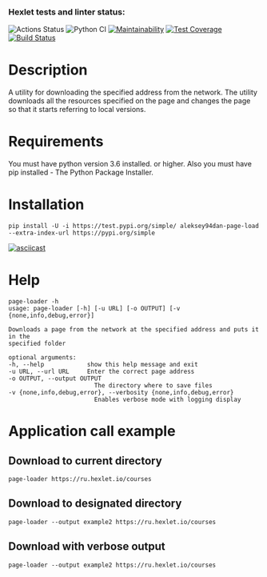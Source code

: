 ### Hexlet tests and linter status:
![Actions Status](https://github.com/Aleksey94Dan/python-project-lvl3//workflows/hexlet-check/badge.svg)
![Python CI](https://github.com/Aleksey94Dan/python-project-lvl3/workflows/Python%20CI/badge.svg?event=push)
[![Maintainability](https://api.codeclimate.com/v1/badges/2863440f6754f8f6819a/maintainability)](https://codeclimate.com/github/Aleksey94Dan/python-project-lvl3/maintainability)
[![Test Coverage](https://api.codeclimate.com/v1/badges/2863440f6754f8f6819a/test_coverage)](https://codeclimate.com/github/Aleksey94Dan/python-project-lvl3/test_coverage)
[![Build Status](https://travis-ci.org/Aleksey94Dan/python-project-lvl3.svg?branch=main)](https://travis-ci.org/Aleksey94Dan/python-project-lvl3)

# Description

A utility for downloading the specified address from the network. The utility downloads all the resources specified on the page and changes the page so that it starts referring to local versions.

# Requirements

You must have python version 3.6 installed. or higher.
Also you must have pip installed - The Python Package Installer.

# Installation

    pip install -U -i https://test.pypi.org/simple/ aleksey94dan-page-load --extra-index-url https://pypi.org/simple

[![asciicast](https://asciinema.org/a/yeGqzqMxnapSBG02xzb9ZWsfK.svg)](https://asciinema.org/a/yeGqzqMxnapSBG02xzb9ZWsfK)


# Help

    page-loader -h
    usage: page-loader [-h] [-u URL] [-o OUTPUT] [-v {none,info,debug,error}]

    Downloads a page from the network at the specified address and puts it in the
    specified folder

    optional arguments:
    -h, --help            show this help message and exit
    -u URL, --url URL     Enter the correct page address
    -o OUTPUT, --output OUTPUT
                            The directory where to save files
    -v {none,info,debug,error}, --verbosity {none,info,debug,error}
                            Enables verbose mode with logging display

# Application call example

## Download to current directory

    page-loader https://ru.hexlet.io/courses



## Download to designated directory

    page-loader --output example2 https://ru.hexlet.io/courses


## Download with verbose output

    page-loader --output example2 https://ru.hexlet.io/courses
